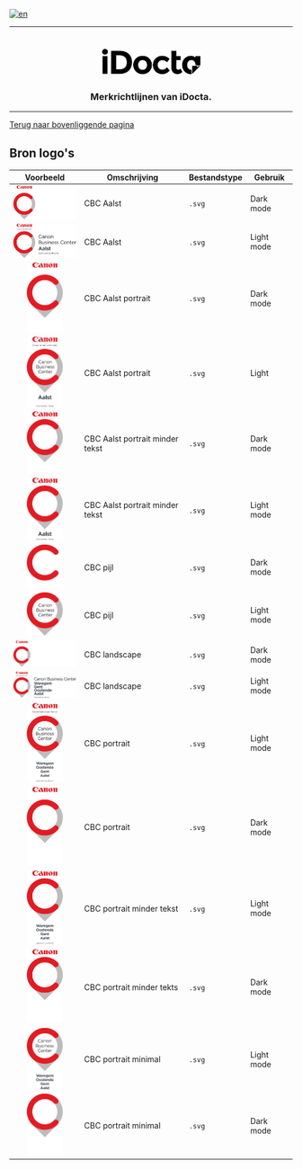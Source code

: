 [![en](https://img.shields.io/badge/lang-en-red.svg)](https://github.com/iDocta/brand-guide/blob/main/logo/cbc/source/README.md)

---

<h1 align="center">
    <a href="https://www.idocta.be">    
        <picture>
            <source media="(prefers-color-scheme: dark)" srcset="https://raw.githubusercontent.com/iDocta/brand-guide/main/logo/source/idocta-white.svg">
            <source media="(prefers-color-scheme: light)" srcset="https://raw.githubusercontent.com/iDocta/brand-guide/main/logo/source/idocta-black.svg">
            <img width="175px" alt="Shows a black logo in light color mode and a white one in dark color mode." src="https://raw.githubusercontent.com/iDocta/brand-guide/main/logo/source/idocta-black.svg">
        </picture>
    </a> 
</h1>
 
<h3 align="center">Merkrichtlijnen van iDocta.</h3>

---

[Terug naar bovenliggende pagina](../README.nl.md)

## Bron logo's

|                                                            Voorbeeld                                                             | Omschrijving                    | Bestandstype | Gebruik    |
| :------------------------------------------------------------------------------------------------------------------------------: | ------------------------------- | ------------ | ---------- |
|   <img src='https://github.com/iDocta/brand-guide/blob/main/logo/cbc/source/cbc-aalst-landscape-dark.svg' width='128' alt=''/>   | CBC Aalst                       | `.svg`       | Dark mode  |
|  <img src='https://github.com/iDocta/brand-guide/blob/main/logo/cbc/source/cbc-aalst-landscape-light.svg' width='128' alt=''/>   | CBC Aalst                       | `.svg`       | Light mode |
|    <img src='https://github.com/iDocta/brand-guide/blob/main/logo/cbc/source/cbc-aalst-portrait-dark.svg' width='64' alt=''/>    | CBC Aalst portrait              | `.svg`       | Dark mode  |
|   <img src='https://github.com/iDocta/brand-guide/blob/main/logo/cbc/source/cbc-aalst-portrait-light.svg' width='64' alt=''/>    | CBC Aalst portrait              | `.svg`       | Light      |
| <img src='https://github.com/iDocta/brand-guide/blob/main/logo/cbc/source/cbc-aalst-portrait-less-dark.svg' width='64' alt=''/>  | CBC Aalst portrait minder tekst | `.svg`       | Dark mode  |
| <img src='https://github.com/iDocta/brand-guide/blob/main/logo/cbc/source/cbc-aalst-portrait-less-light.svg' width='64' alt=''/> | CBC Aalst portrait minder tekst | `.svg`       | Light mode |
|        <img src='https://github.com/iDocta/brand-guide/blob/main/logo/cbc/source/cbc-arrow-dark.svg' width='64' alt=''/>         | CBC pijl                        | `.svg`       | Dark mode  |
|        <img src='https://github.com/iDocta/brand-guide/blob/main/logo/cbc/source/cbc-arrow-light.svg' width='64' alt=''/>        | CBC pijl                        | `.svg`       | Light mode |
|      <img src='https://github.com/iDocta/brand-guide/blob/main/logo/cbc/source/cbc-landscape-dark.svg' width='128' alt=''/>      | CBC landscape                   | `.svg`       | Dark mode  |
|     <img src='https://github.com/iDocta/brand-guide/blob/main/logo/cbc/source/cbc-landscape-light.svg' width='128' alt=''/>      | CBC landscape                   | `.svg`       | Light mode |
|      <img src='https://github.com/iDocta/brand-guide/blob/main/logo/cbc/source/cbc-portrait-light.svg' width='64' alt=''/>       | CBC portrait                    | `.svg`       | Light mode |
|       <img src='https://github.com/iDocta/brand-guide/blob/main/logo/cbc/source/cbc-portrait-dark.svg' width='64' alt=''/>       | CBC portrait                    | `.svg`       | Dark mode  |
|    <img src='https://github.com/iDocta/brand-guide/blob/main/logo/cbc/source/cbc-portrait-less-light.svg' width='64' alt=''/>    | CBC portrait minder tekst       | `.svg`       | Light mode |
|    <img src='https://github.com/iDocta/brand-guide/blob/main/logo/cbc/source/cbc-portrait-less-dark.svg' width='64' alt=''/>     | CBC portrait minder tekts       | `.svg`       | Dark mode  |
|  <img src='https://github.com/iDocta/brand-guide/blob/main/logo/cbc/source/cbc-portrait-minimal-light.svg' width='64' alt=''/>   | CBC portrait minimal            | `.svg`       | Light mode |
|   <img src='https://github.com/iDocta/brand-guide/blob/main/logo/cbc/source/cbc-portrait-minimal-dark.svg' width='64' alt=''/>   | CBC portrait minimal            | `.svg`       | Dark mode  |